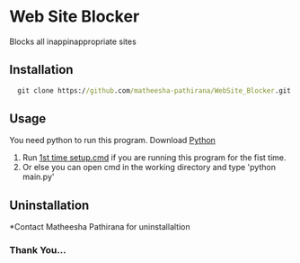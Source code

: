 
# Web Site Blocker

Blocks all inappinappropriate sites


## Installation

```cmd
  git clone https://github.com/matheesha-pathirana/WebSite_Blocker.git
```
## Usage

You need python to run this program.
Download [Python](https://www.python.org/downloads)

1. Run [1st time setup.cmd](https://github.com/matheesha-pathirana/WebSite_Blocker/blob/master/1st%20time%20setup.cmd) if you are running this program for the fist time.
2. Or else you can open cmd in the working directory and type 'python main.py'

## Uninstallation

*Contact Matheesha Pathirana for uninstallaltion

### Thank You...